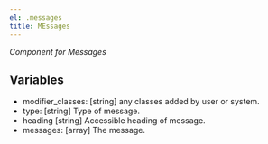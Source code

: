 ```yaml
---
el: .messages
title: MEssages
---
```

_Component for Messages_

## Variables
* modifier_classes: [string] any classes added by user or system.
* type: [string] Type of message.
* heading [string] Accessible heading of message.
* messages: [array] The message.